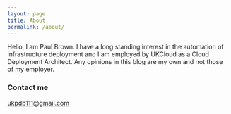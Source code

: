 ```yaml
---
layout: page
title: About
permalink: /about/
---
```

Hello, I am Paul Brown. I have a long standing interest in the automation of infrastructure deployment and I am employed by UKCloud as a Cloud Deployment Architect. Any opinions in this blog are my own and not those of my employer.

### Contact me

[ukpdb111@gmail.com](mailto:ukpdb111@gmail.com)
